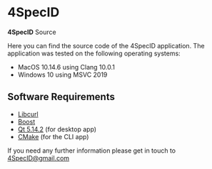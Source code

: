 # 4SpecID 
**4SpecID** Source

Here you can find the source code of the 4SpecID application.
The application was tested on the following operating systems:
- MacOS 10.14.6 using Clang 10.0.1
- Windows 10 using MSVC 2019

## Software Requirements
- [Libcurl](https://curl.se/libcurl/)
- [Boost](https://www.boost.org/users/history/version_1_72_0.html)
- [Qt 5.14.2](https://www.qt.io/) (for desktop app)
- [CMake](https://cmake.org/) (for the CLI app) 

If you need any further information please get in touch to 4SpecID@gmail.com